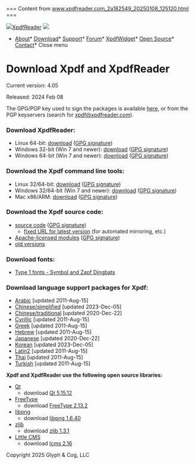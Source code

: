 === Content from www.xpdfreader.com_2a182549_20250108_125120.html ===

[![](img/xpdf-icon.png)XpdfReader](index.html)
![](img/menu-btn.png)

* [About](about.html)* [Download](download.html)* [Support](support.html)* [Forum](http://forum.xpdfreader.com/)* [XpdfWidget](XpdfWidget.html)* [Open Source](opensource.html)* [Contact](contact.html)* Close menu

# Download Xpdf and XpdfReader

Current version: 4.05

Released: 2024 Feb 08

The GPG/PGP key used to sign the packages is
available [here](gpg-key.txt), or from the PGP keyservers
(search for xpdf@xpdfreader.com).

### Download XpdfReader:

* Linux 64-bit: [download](https://dl.xpdfreader.com/XpdfReader-linux64-4.05.run)
  ([GPG signature](https://dl.xpdfreader.com/XpdfReader-linux64-4.05.run.sig))
* Windows 32-bit (Win 7 and newer): [download](https://dl.xpdfreader.com/XpdfReader-win32-4.05.exe)
  ([GPG signature](https://dl.xpdfreader.com/XpdfReader-win32-4.05.exe.sig))
* Windows 64-bit (Win 7 and newer): [download](https://dl.xpdfreader.com/XpdfReader-win64-4.05.exe)
  ([GPG signature](https://dl.xpdfreader.com/XpdfReader-win64-4.05.exe.sig))

### Download the Xpdf command line tools:

* Linux 32/64-bit: [download](https://dl.xpdfreader.com/xpdf-tools-linux-4.05.tar.gz)
  ([GPG signature](https://dl.xpdfreader.com/xpdf-tools-linux-4.05.tar.gz.sig))
* Windows 32/64-bit (Win 7 and newer): [download](https://dl.xpdfreader.com/xpdf-tools-win-4.05.zip)
  ([GPG signature](https://dl.xpdfreader.com/xpdf-tools-win-4.05.zip.sig))
* Mac x86/ARM: [download](https://dl.xpdfreader.com/xpdf-tools-mac-4.05.tar.gz)
  ([GPG signature](https://dl.xpdfreader.com/xpdf-tools-mac-4.05.tar.gz.sig))

### Download the Xpdf source code:

* [source code](https://dl.xpdfreader.com/xpdf-4.05.tar.gz)
  ([GPG signature](https://dl.xpdfreader.com/xpdf-4.05.tar.gz.sig))
  + [fixed URL for latest version](https://dl.xpdfreader.com/xpdf-latest.tar.gz) (for automated mirroring, etc.)
* [Apache-licensed modules](https://dl.xpdfreader.com/xpdf-apache-4.05.tar.gz)
  ([GPG signature](https://dl.xpdfreader.com/xpdf-apache-4.05.tar.gz.sig))
* [old versions](old-versions.html)

### Download fonts:

* [Type 1 fonts - Symbol and Zapf Dingbats](https://dl.xpdfreader.com/xpdf-t1fonts.tar.gz)

### Download language support packages for Xpdf:

* [Arabic](https://dl.xpdfreader.com/xpdf-arabic.tar.gz)
  [updated 2011-Aug-15]
* [Chinese/simplified](https://dl.xpdfreader.com/xpdf-chinese-simplified.tar.gz)
  [updated 2023-Dec-05]
* [Chinese/traditional](https://dl.xpdfreader.com/xpdf-chinese-traditional.tar.gz)
  [updated 2020-Dec-22]
* [Cyrillic](https://dl.xpdfreader.com/xpdf-cyrillic.tar.gz)
  [updated 2011-Aug-15]
* [Greek](https://dl.xpdfreader.com/xpdf-greek.tar.gz)
  [updated 2011-Aug-15]
* [Hebrew](https://dl.xpdfreader.com/xpdf-hebrew.tar.gz)
  [updated 2011-Aug-15]
* [Japanese](https://dl.xpdfreader.com/xpdf-japanese.tar.gz)
  [updated 2020-Dec-22]
* [Korean](https://dl.xpdfreader.com/xpdf-korean.tar.gz)
  [updated 2023-Dec-05]
* [Latin2](https://dl.xpdfreader.com/xpdf-latin2.tar.gz)
  [updated 2011-Aug-15]
* [Thai](https://dl.xpdfreader.com/xpdf-thai.tar.gz)
  [updated 2011-Aug-15]
* [Turkish](https://dl.xpdfreader.com/xpdf-turkish.tar.gz)
  [updated 2011-Aug-15]

**Xpdf and XpdfReader use the following open source libraries:**

* [Qt](https://www.qt.io/)
  - download [Qt 5.15.12](https://dl.xpdfreader.com/qt-everywhere-opensource-src-5.15.12.tar.xz)
* [FreeType](https://www.freetype.org/)
  - download [FreeType 2.13.2](https://dl.xpdfreader.com/freetype-2.13.2.tar.xz)
* [libpng](http://www.libpng.org/pub/png/libpng.html)
  - download [libpng 1.6.40](https://dl.xpdfreader.com/libpng-1.6.40.tar.xz)
* [zlib](http://zlib.net/)
  - download [zlib 1.3.1](https://dl.xpdfreader.com/zlib-1.3.1.tar.xz)
* [Little CMS](http://www.littlecms.com/)
  - download [lcms 2.16](https://dl.xpdfreader.com/lcms2-2.16.tar.gz)

Copyright 2025 Glyph & Cog, LLC



